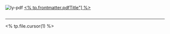 ![ly-pdf](<% tp.frontmatter.pdfUrl %>)
<a  href="/myjs/pdfjs/web/viewer.html?file=/<% tp.frontmatter.pdfUrl %>" target="_blank"><% tp.frontmatter.pdfTitle"] %></a>
<iframe src='/myjs/pdfjs/web/viewer.html?file=/<% tp.frontmatter.pdfUrl %>' marginwidth="0" frameborder="no" scrolling="no"  style="padding: 0;width:0%;height: 0px;"></iframe>  

------  

<% tp.file.cursor(1) %>